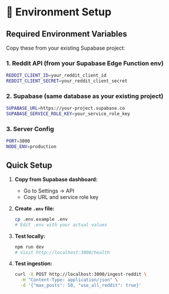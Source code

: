 # 🔧 Environment Setup

## Required Environment Variables

Copy these from your existing Supabase project:

### 1. Reddit API (from your Supabase Edge Function env)
```bash
REDDIT_CLIENT_ID=your_reddit_client_id
REDDIT_CLIENT_SECRET=your_reddit_client_secret
```

### 2. Supabase (same database as your existing project)  
```bash
SUPABASE_URL=https://your-project.supabase.co
SUPABASE_SERVICE_ROLE_KEY=your_service_role_key
```

### 3. Server Config
```bash
PORT=3000
NODE_ENV=production
```

## Quick Setup

1. **Copy from Supabase dashboard:**
   - Go to Settings → API
   - Copy URL and service role key

2. **Create `.env` file:**
   ```bash
   cp .env.example .env
   # Edit .env with your actual values
   ```

3. **Test locally:**
   ```bash
   npm run dev
   # Visit http://localhost:3000/health
   ```

4. **Test ingestion:**
   ```bash
   curl -X POST http://localhost:3000/ingest-reddit \
     -H "Content-Type: application/json" \
     -d '{"max_posts": 50, "use_all_reddit": true}'
   ```